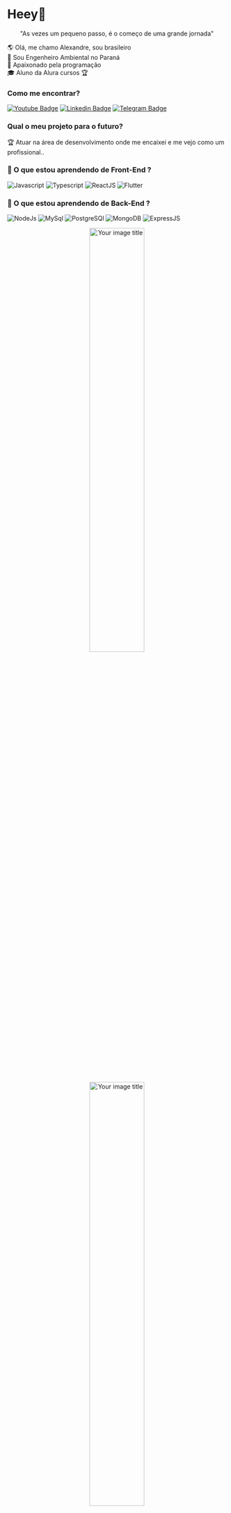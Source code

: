 # Heey👋

<p align="center">
"As vezes um pequeno passo, é o começo de uma grande jornada"
</p>


🌎 Olá, me chamo Alexandre, sou brasileiro <br>
🌲 Sou Engenheiro Ambiental no Paraná <br>
💖 Apaixonado pela programação <br>
🎓 Aluno da Alura cursos 🏆

### Como me encontrar?

[![Youtube Badge](https://img.shields.io/badge/Gmail-D14836?style=for-the-badge&logo=gmail&logoColor=white&link=http)](mailto:alexandre.awadallak@gmail.com)
[![Linkedin Badge](https://img.shields.io/badge/LinkedIn-0077B5?style=for-the-badge&logo=linkedin&logoColor=white&link=https://www.linkedin.com/in/alexandre-yasser-awadallak-1900951b0/)](https://www.linkedin.com/in/alexandre-awadallak)
[![Telegram Badge](https://img.shields.io/badge/Telegram-2CA5E0?style=for-the-badge&logo=telegram&logoColor=white&link=https://t.me/aawadallak)](https://t.me/aawadallak)


### Qual o meu projeto para o futuro?
🏆 Atuar na área de desenvolvimento onde me encaixei e me vejo como um profissional..

### 🎯  O que estou aprendendo de Front-End ? <br>
![Javascript](https://img.shields.io/badge/JavaScript-F7DF1E?style=for-the-badge&logo=javascript&logoColor=black)
![Typescript](https://img.shields.io/badge/TypeScript-007ACC?style=for-the-badge&logo=typescript&logoColor=white)
![ReactJS](https://img.shields.io/badge/React-20232A?style=for-the-badge&logo=react&logoColor=61DAFB)
![Flutter](https://img.shields.io/badge/Flutter-02569B?style=for-the-badge&logo=flutter&logoColor=white)

### 🎯  O que estou aprendendo de Back-End ? <br>
![NodeJs](https://img.shields.io/badge/Node.js-43853D?style=for-the-badge&logo=node.js&logoColor=white)
![MySql](https://img.shields.io/badge/MySQL-00000F?style=for-the-badge&logo=mysql&logoColor=white)
![PostgreSQl](https://img.shields.io/badge/PostgreSQL-316192?style=for-the-badge&logo=postgresql&logoColor=white)
![MongoDB](https://img.shields.io/badge/MongoDB-4EA94B?style=for-the-badge&logo=mongodb&logoColor=white)
![ExpressJS](https://img.shields.io/badge/Express.js-000000?style=for-the-badge&logo=express&logoColor=white)


<p align="center">
<img src="https://github-readme-stats.vercel.app/api?username=aawadallak&count_private=true&" alt="Your image title" heigth="200" width="50%"/>
</p>
<p align="center">
<img src="https://github-readme-stats.vercel.app/api/top-langs/?username=aawadallak&layout=compact&" alt="Your image title" heigth="200" width="50%"/>
</p>

